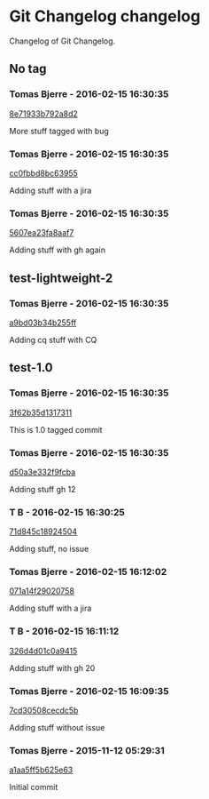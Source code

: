 # Git Changelog changelog

Changelog of Git Changelog.

## No tag
### Tomas Bjerre - 2016-02-15 16:30:35
[8e71933b792a8d2](https://server/8e71933b792a8d2)

More stuff tagged with bug

### Tomas Bjerre - 2016-02-15 16:30:35
[cc0fbbd8bc63955](https://server/cc0fbbd8bc63955)

Adding stuff with a jira

### Tomas Bjerre - 2016-02-15 16:30:35
[5607ea23fa8aaf7](https://server/5607ea23fa8aaf7)

Adding stuff
 with gh again

## test-lightweight-2
### Tomas Bjerre - 2016-02-15 16:30:35
[a9bd03b34b255ff](https://server/a9bd03b34b255ff)

Adding cq stuff with CQ

## test-1.0
### Tomas Bjerre - 2016-02-15 16:30:35
[3f62b35d1317311](https://server/3f62b35d1317311)

This is 1.0 tagged commit

### Tomas Bjerre - 2016-02-15 16:30:35
[d50a3e332f9fcba](https://server/d50a3e332f9fcba)

Adding stuff  gh 12

### T B - 2016-02-15 16:30:25
[71d845c18924504](https://server/71d845c18924504)

Adding stuff, no issue

### Tomas Bjerre - 2016-02-15 16:12:02
[071a14f29020758](https://server/071a14f29020758)

Adding stuff with a jira

### T B - 2016-02-15 16:11:12
[326d4d01c0a9415](https://server/326d4d01c0a9415)

Adding stuff with gh 20

### Tomas Bjerre - 2016-02-15 16:09:35
[7cd30508cecdc5b](https://server/7cd30508cecdc5b)

Adding stuff without issue

### Tomas Bjerre - 2015-11-12 05:29:31
[a1aa5ff5b625e63](https://server/a1aa5ff5b625e63)

Initial commit